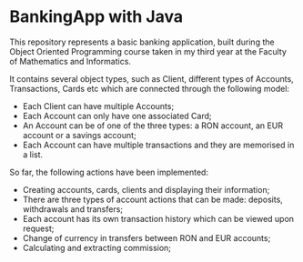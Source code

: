 # BankingApp with Java

This repository represents a basic banking application, built during the Object Oriented Programming course taken in my third year at the Faculty of Mathematics and Informatics. 

It contains several object types, such as Client, different types of Accounts, Transactions, Cards etc which are connected through the following model:
- Each Client can have multiple Accounts;
- Each Account can only have one associated Card;
- An Account can be of one of the three types: a RON account, an EUR account or a savings account;
- Each Account can have multiple transactions and they are memorised in a list.

So far, the following actions have been implemented:
- Creating accounts, cards, clients and displaying their information;
- There are three types of account actions that can be made: deposits, withdrawals and transfers;
- Each account has its own transaction history which can be viewed upon request;
- Change of currency in transfers between RON and EUR accounts;
- Calculating and extracting commission;
